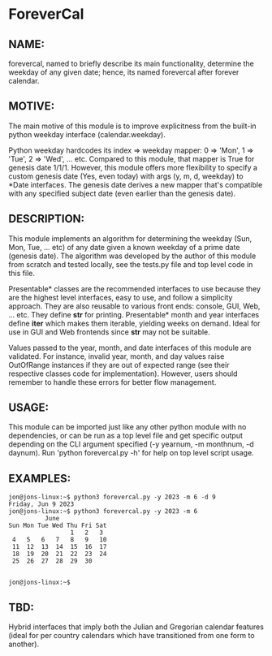 # ForeverCal


NAME:
-----

forevercal, named to briefly describe its main functionality, determine the weekday of any given date; hence, its named forevercal after forever calendar.


MOTIVE:
-------

The main motive of this module is to improve explicitness from the built-in python weekday interface (calendar.weekday). 

Python weekday hardcodes its index => weekday mapper: 0 => 'Mon', 1 => 'Tue', 2 => 'Wed', ... etc. Compared to this module, that mapper is True for genesis date 1/1/1. However, this module offers more flexibility to specify a custom genesis date (Yes, even today) with args (y, m, d, weekday) to *Date interfaces. The genesis date derives a new mapper that's compatible with any specified subject date (even earlier than the genesis date).


DESCRIPTION:
------------

This module implements an algorithm for determining the weekday (Sun, Mon, Tue, ... etc) of any date given a known weekday of a prime date (genesis date). The algorithm was developed by the author of this module from scratch and tested locally, see the tests.py file and top level code in this file.

Presentable* classes are the recommended interfaces to use because they are the highest level interfaces, easy to use, and follow a simplicity approach. They are also reusable to various front ends: console, GUI, Web, ... etc. They define __str__ for printing. Presentable* month and year interfaces define __iter__ which makes them iterable, yielding weeks on demand. Ideal for use in GUI and Web frontends since __str__ may not be suitable.

Values passed to the year, month, and date interfaces of this module are validated. For instance, invalid year, month, and day values raise OutOfRange instances if they are out of expected range (see their respective classes code for implementation). However, users should remember to handle these errors for better flow management. 


USAGE:
------

This module can be imported just like any other python module with no dependencies, or can be run as a top level file and get specific output depending on the CLI argument specified (-y yearnum, -m monthnum, -d daynum). Run 'python forevercal.py -h' for help on top level script usage.

EXAMPLES:
--------

```
jon@jons-linux:~$ python3 forevercal.py -y 2023 -m 6 -d 9
Friday, Jun 9 2023
jon@jons-linux:~$ python3 forevercal.py -y 2023 -m 6 
          June 
Sun Mon Tue Wed Thu Fri Sat
                 1   2   3 
 4   5   6   7   8   9   10
 11  12  13  14  15  16  17
 18  19  20  21  22  23  24
 25  26  27  28  29  30    


jon@jons-linux:~$ 
```


TBD:
----

Hybrid interfaces that imply both the Julian and Gregorian calendar features (ideal for per country calendars which have transitioned from one form to another).
